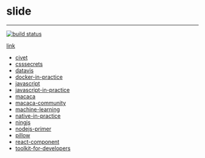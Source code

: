 # slide

---

[![build status][travis-image]][travis-url]

[travis-image]: https://img.shields.io/travis/xudafeng/slide.svg?style=flat-square
[travis-url]: https://travis-ci.org/xudafeng/slide

[link](//xudafeng.github.io/slide)

<!-- start -->
- [civet](./archives/civet)
- [csssecrets](./archives/csssecrets)
- [datavis](./archives/datavis)
- [docker-in-practice](./archives/docker-in-practice)
- [javascript](./archives/javascript)
- [javascript-in-practice](./archives/javascript-in-practice)
- [macaca](./archives/macaca)
- [macaca-community](./archives/macaca-community)
- [machine-learning](./archives/machine-learning)
- [native-in-practice](./archives/native-in-practice)
- [ningjs](./archives/ningjs)
- [nodejs-primer](./archives/nodejs-primer)
- [pillow](./archives/pillow)
- [react-component](./archives/react-component)
- [toolkit-for-developers](./archives/toolkit-for-developers)
<!-- end -->
